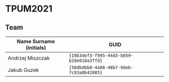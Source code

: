 # TPUM2021

## Team

| Name Surname (initials) | GUID                                     |
| ----------------------- | ---------------------------------------- |
| Andrzej Miszczak        | `{19b3def3-f995-44d3-b059-b2de010a3ffd}` |
| Jakub Guzek             | `{50dbdbb8-4a08-48b7-9deb-7c93a8b42085}` |